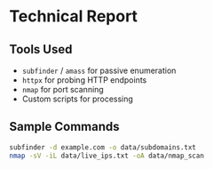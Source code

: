 # Technical Report

## Tools Used
- `subfinder` / `amass` for passive enumeration
- `httpx` for probing HTTP endpoints
- `nmap` for port scanning
- Custom scripts for processing

## Sample Commands
```bash
subfinder -d example.com -o data/subdomains.txt
nmap -sV -iL data/live_ips.txt -oA data/nmap_scan